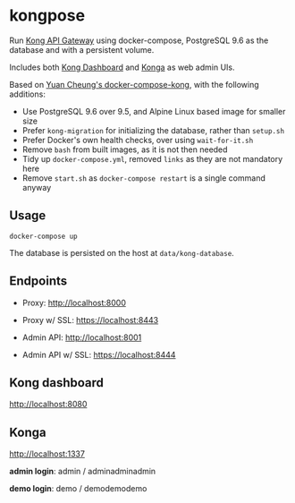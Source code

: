 # kongpose

Run [Kong API Gateway](https://konghq.com/kong-community-edition) using docker-compose, PostgreSQL 9.6 as the database and with a persistent volume.

Includes both [Kong Dashboard](https://github.com/PGBI/kong-dashboard) and
[Konga](https://github.com/pantsel/konga) as web admin UIs.

Based on [Yuan Cheung's docker-compose-kong](https://github.com/zhangyuan/docker-compose-kong), with the following additions:

- Use PostgreSQL 9.6 over 9.5, and Alpine Linux based image for smaller size
- Prefer `kong-migration` for initializing the database, rather than `setup.sh`
- Prefer Docker's own health checks, over using `wait-for-it.sh`
- Remove `bash` from built images, as it is not then needed
- Tidy up `docker-compose.yml`, removed `links` as they are not mandatory here
- Remove `start.sh` as `docker-compose restart` is a single command anyway


## Usage

    docker-compose up

The database is persisted on the host at `data/kong-database`.


## Endpoints

- Proxy: [http://localhost:8000](http://localhost:8000)
- Proxy w/ SSL: [https://localhost:8443](https://localhost:8443)

- Admin API: [http://localhost:8001](http://localhost:8001)
- Admin API w/ SSL: [https://localhost:8444](https://localhost:8444)


## Kong dashboard

[http://localhost:8080](http://localhost:8080)


## Konga

[http://localhost:1337](http://localhost:1337)

**admin login**: admin / adminadminadmin

**demo login**: demo / demodemodemo
